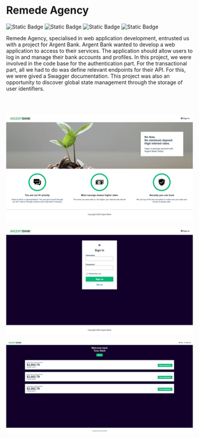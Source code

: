 # Remede Agency

<div>
  <img alt="Static Badge" src="https://img.shields.io/badge/React-blue">
  <img alt="Static Badge" src="https://img.shields.io/badge/React%20Router%20-red">
  <img alt="Static Badge" src="https://img.shields.io/badge/Redux-764abc">
  <img alt="Static Badge" src="https://img.shields.io/badge/Sass-pink">
</div>

Remede Agency, specialised in web application development, entrusted us with a project for Argent Bank. Argent Bank wanted to develop a web application to access to their services. The application should allow users to log in and manage their bank accounts and profiles. In this project, we were involved in the code base for the authentication part. For the transactional part, all we had to do was define relevant endpoints for their API. For this, we were gived a Swagger documentation. This project was also an opportunity to discover global state management through the storage of user identifiers.

<br/><br/>

<p align="center">
  <img src="public/assets/README/Screenshot-homepage.png" alt="Screenshot of the webpage" width="600"/>
</p>

<p align="center">
  <img src="public/assets/README/Screenshot-login.png" alt="Screenshot of the webpage" width="600"/>
</p>

<p align="center">
  <img src="public/assets/README/Screenshot-accounts.png" alt="Screenshot of the webpage" width="600"/>
</p>
